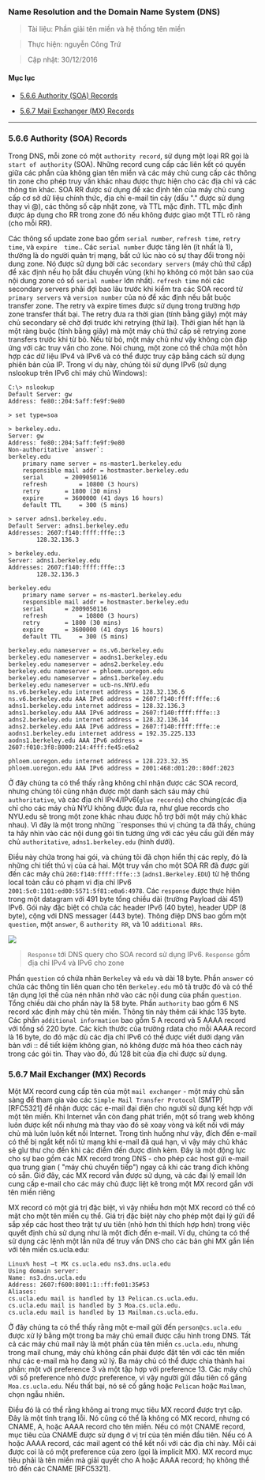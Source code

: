 ### Name Resolution and the Domain Name System (DNS)

> Tài liệu: Phần giải tên miền và hệ thống tên miền

> Thực hiện: nguyễn Công Trứ

> Cập nhật: 30/12/2016

#### Mục lục

- [5.6.6 Authority (SOA) Records](#5.6.6)

- [5.6.7 Mail Exchanger (MX) Records](#5.6.7)

***

<a name="5.6.6"></a>
### 5.6.6 Authority (SOA) Records

Trong DNS, mỗi zone có một `authority record`, sử dụng một loại RR gọi là `start of authority` (SOA). Những record cung cấp các liên kết có quyền giữa các phần của không gian tên miền và các máy chủ cung cấp các thông tin zone cho phép truy vấn khác nhau được thực hiện cho các địa chỉ và các thông tin khác. SOA RR được sử dụng để xác định tên của máy chủ cung cấp cơ sở dữ liệu chính thức, địa chỉ e-mail tin cậy (dấu "." được sử dụng thay vì @), các thông số cập nhật zone, và TTL mặc định. TTL mặc định được áp dụng cho RR trong zone đó nếu không được giao một TTL rõ ràng (cho mỗi RR).

Các thông số update zone bao gồm `serial number`, `refresh time`, `retry time`, và `expire  time`.. Các `serial number` được tăng lên (ít nhất là 1), thường là do người quản trị mạng, bất cứ lúc nào có sự thay đổi trong nội dung zone. Nó được sử dụng bởi các `secondary servers` (máy chủ thứ cấp) để xác định nếu họ bắt đầu chuyển vùng (khi họ không có một bản sao của nội dung zone có số `serial number` lớn nhất). `refresh time` nói các secondary servers phải đợi bao lâu trước khi kiểm tra các SOA record từ `primary servers` và `version number` của nó để xác định nếu bắt buộc transfer zone. The retry và expire times được sử dụng trong trường hợp zone transfer thất bại. The retry đưa ra thời gian (tính bằng giây) một máy chủ secondary sẽ chờ đợi trước khi retrying (thử lại). Thời gian hết hạn là một ràng buộc (tính bằng giây) mà một máy chủ thứ cấp sẽ retrying zone transfers trước khi từ bỏ. Nếu từ bỏ, một máy chủ như vậy không còn đáp ứng với các truy vấn cho zone. Nói chung, một zone có thể chứa một hỗn hợp các dữ liệu IPv4 và IPv6 và có thể được truy cập bằng cách sử dụng phiên bản của IP. Trong ví dụ này, chúng tôi sử dụng IPv6 (sử dụng nslookup trên IPv6 chỉ máy chủ Windows):

```
C:\> nslookup
Default Server: gw
Address: fe80::204:5aff:fe9f:9e80

> set type=soa

> berkeley.edu.
Server: gw
Address: fe80::204:5aff:fe9f:9e80
Non-authoritative `answer`:
berkeley.edu
	primary name server = ns-master1.berkeley.edu
	responsible mail addr = hostmaster.berkeley.edu
	serial 		= 2009050116
	refresh 		= 10800 (3 hours)
	retry 		= 1800 (30 mins)
	expire 		= 3600000 (41 days 16 hours)
	default TTL 	= 300 (5 mins)

> server adns1.berkeley.edu.
Default Server: adns1.berkeley.edu
Addresses: 2607:f140:ffff:fffe::3 
		128.32.136.3

> berkeley.edu.
Server: adns1.berkeley.edu
Addresses: 2607:f140:ffff:fffe::3
		128.32.136.3

berkeley.edu
	primary name server = ns-master1.berkeley.edu
	responsible mail addr = hostmaster.berkeley.edu
	serial 		= 2009050116
	refresh 		= 10800 (3 hours)
	retry 		= 1800 (30 mins)
	expire 		= 3600000 (41 days 16 hours)
	default TTL 	= 300 (5 mins)

berkeley.edu nameserver = ns.v6.berkeley.edu
berkeley.edu nameserver = aodns1.berkeley.edu
berkeley.edu nameserver = adns2.berkeley.edu
berkeley.edu nameserver = phloem.uoregon.edu
berkeley.edu nameserver = adns1.berkeley.edu
berkeley.edu nameserver = ucb-ns.NYU.edu
ns.v6.berkeley.edu internet address = 128.32.136.6
ns.v6.berkeley.edu AAA IPv6 address = 2607:f140:ffff:fffe::6
adns1.berkeley.edu internet address = 128.32.136.3
adns1.berkeley.edu AAA IPv6 address = 2607:f140:ffff:fffe::3
adns2.berkeley.edu internet address = 128.32.136.14
adns2.berkeley.edu AAA IPv6 address = 2607:f140:ffff:fffe::e
aodns1.berkeley.edu internet address = 192.35.225.133
aodns1.berkeley.edu AAA IPv6 address = 2607:f010:3f8:8000:214:4fff:fe45:e6a2

phloem.uoregon.edu internet address = 128.223.32.35
phloem.uoregon.edu AAA IPv6 address = 2001:468:d01:20::80df:2023
```

Ở đây chúng ta có thể thấy rằng không chỉ nhận được các SOA record, nhưng chúng tôi cũng nhận được một danh sách sáu máy chủ `authoritative`, và các địa chỉ IPv4/IPv6(`glue records`) cho chúng(các địa chỉ cho các máy chủ NYU không được đưa ra, như glue records cho NYU.edu sẽ trong một zone khác nhau được hỗ trợ bởi một máy chủ khác nhau). Vì đây là một trong những ``response`s` thú vị chúng ta đã thấy, chúng ta hãy nhìn vào các nội dung gói tin tương ứng với các yêu cầu gửi đến máy chủ `authoritative`, `adns1.berkeley.edu` (hình dưới).

Điều này chứa trong hai gói, và chúng tôi đã chọn hiển thị các reply, đó là những chi tiết thú vị của cả hai. Một truy vấn cho một SOA RR đã được gửi đến các máy chủ `260:f140:ffff:fffe::3` (`adns1.Berkeley.EDU`) từ hệ thống local toàn cầu có phạm vi địa chỉ IPv6 `2001:5c0:1101:ed00:5571:5f81:e0a6:4978`. Các `response` được thực hiện trong một datagram với 491 byte tổng chiều dài (trường Payload dài 451) IPv6. Gói này đặc biệt có chứa các header IPv6 (40 byte), header UDP (8 byte), cộng với DNS messager (443 byte). Thông điệp DNS bao gồm một `question`, một `answer`, 6 `authority RR`, và 10 `additional RRs`.

![](https://github.com/hellsins/sysadmin_level1/blob/master/Task26_Translation_TC-IP_Illustrated_Vol1_Page_541to546/Image/1.png)

> `Response` tới DNS query cho SOA record sử dụng IPv6. `Response` gồm địa chỉ IPv4 và IPv6 cho zone

Phần `question` có chứa nhãn `Berkeley` và `edu` và dài 18 byte. Phần `answer` có chứa các thông tin liên quan cho tên `Berkeley.edu` mô tả trước đó và có thể tận dụng lợi thế của nén nhãn nhờ vào các nội dung của phần `question`. Tổng chiều dài cho phần này là 58 byte. Phần `authority` bao gồm 6 NS record xác định máy chủ tên miền. Thông tin này thêm cái khác 135 byte. Các phần `additional information` bao gồm 5 A record và 5 AAAA record với tổng số 220 byte. Các kích thước của trường rdata cho mỗi AAAA record là 16 byte, do đó mặc dù các địa chỉ IPv6 có thể được viết dưới dạng văn bản với :: để tiết kiệm không gian, nó không được mã hóa theo cách này trong các gói tin. Thay vào đó, đủ 128 bit của địa chỉ được sử dụng.

<a name="5.6.7"></a>
### 5.6.7 Mail Exchanger (MX) Records

Một MX record cung cấp tên của một `mail exchanger` - một máy chủ sẵn sàng để tham gia vào các `Simple Mail Transfer Protocol` (SMTP) [RFC5321] để nhận được các e-mail đại diện cho người sử dụng kết hợp với một tên miền. Khi Internet vẫn còn đang phát triển, một số trang web không luôn được kết nối nhưng mà thay vào đó sẽ xoay vòng và kết nối với máy chủ mà luôn luôn kết nối Internet. Trong tình huống như vậy, đích đến e-mail có thể bị ngắt kết nối từ mạng khi e-mail đã quá hạn, vì vậy máy chủ khác sẽ gĩư thư cho đến khi các điểm đến được đính kèm. Đây là một động lực cho sự bao gồm các MX record trong DNS - cho phép các host gửi e-mail qua trung gian ( "máy chủ chuyển tiếp") ngay cả khi các trang đích không có sẵn. Giờ đây, các MX record vẫn được sử dụng, và các đại lý email lớn cung cấp e-mail cho các máy chủ được liệt kê trong một MX record gắn với tên miền riêng

MX record có một giá trị đặc biệt, vì vậy nhiều hơn một MX record có thể có mặt cho một tên miền cụ thể. Giá trị đặc biệt này cho phép một đại lý gửi để sắp xếp các host theo trật tự ưu tiên (nhỏ hơn thì thích hợp hơn) trong việc quyết định chủ sử dụng như là một đích đến e-mail. Ví dụ, chúng ta có thể sử dụng các lệnh một lần nữa để truy vấn DNS cho các bản ghi MX gắn liền với tên miền cs.ucla.edu:

```
Linux% host –t MX cs.ucla.edu ns3.dns.ucla.edu
Using domain server:
Name: ns3.dns.ucla.edu
Address: 2607:f600:8001:1::ff:fe01:35#53
Aliases:
cs.ucla.edu mail is handled by 13 Pelican.cs.ucla.edu.
cs.ucla.edu mail is handled by 3 Moa.cs.ucla.edu.
cs.ucla.edu mail is handled by 13 Mailman.cs.ucla.edu.
```

Ở đây chúng ta có thể thấy rằng một e-mail gửi đến `person@cs.ucla.edu` được xử lý bằng một trong ba máy chủ email được cấu hình trong DNS. Tất cả các máy chủ mail này là một phần của tên miền `cs.ucla.edu`, nhưng trong mail chung, máy chủ không cần phải được đặt tên với các tên miền như các e-mail mà họ đang xử lý. Ba máy chủ có thể được chia thành hai phần: một với preference 3 và một tập hợp với preference 13. Các máy chủ với số preference nhỏ được preference, vì vậy người gửi đầu tiên cố gắng `Moa.cs.ucla.edu`. Nếu thất bại, nó sẽ cố gắng hoặc `Pelican` hoặc `Mailman`, chọn ngẫu nhiên.

Điều đó là có thể rằng không ai trong mục tiêu MX record được tryt cập. Đây là một tình trạng lỗi. Nó cũng có thể là không có MX record, nhưng có CNAME, A, hoặc AAAA record cho tên miền. Nếu có một CNAME record, mục tiêu của CNAME được sử dụng ở vị trí của tên miền đầu tiên. Nếu có A hoặc AAAA record, các mail agent có thể kết nối với các địa chỉ này. Mỗi cái được coi là có một preference của zero (gọi là implicit MX). MX record mục tiêu phải là tên miền mà giải quyết cho A hoặc AAAA record; họ không thể trỏ đến các CNAME [RFC5321].
